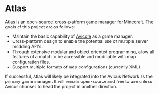 # Atlas
Atlas is an open-source, cross-platform game manager for Minecraft. The goals of this project are as follows:

* Maintain the basic capability of [Avicore](https://avicus.net/revisions/Avicore) as a game manager.
* Cross-platform design to enable the potential use of multiple server modding API's.
* Through extensive modular and object oriented programming, allow all features of a match to be accessible and modifiable with map configuration files.
* Support multiple formats of map configurations (currently XML).

If successful, Atlas will likely be integrated into the Avicus Network as the primary game manager. It will remain open-source and free to use unless Avicus chooses to head the project in another direction. 
